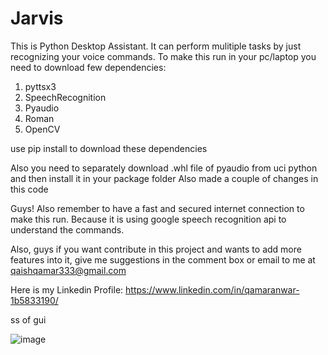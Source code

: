 # Jarvis
This is Python Desktop Assistant. It can perform mulitiple tasks by just recognizing your voice commands.
To make this run in your pc/laptop you need to download few dependencies:
  1. pyttsx3
  2. SpeechRecognition
  3. Pyaudio
  4. Roman
  5. OpenCV 
  
  use pip install to download these dependencies
  
  Also you need to separately download .whl file of pyaudio from uci python and then install it in your package folder
Also made a couple of changes in this code

Guys! Also remember to have a fast and secured internet connection to make this run. Because it is using google speech recognition api to understand the commands.

Also, guys if you want contribute in this project and wants to add more features into it, give me suggestions in the comment box or email to me at qaishqamar333@gmail.com

Here is my Linkedin Profile: https://www.linkedin.com/in/qamaranwar-1b5833190/

ss of gui

![image](https://user-images.githubusercontent.com/46152738/128817428-67968ba0-0489-414f-b35f-c53bd4bc9bdd.png)

